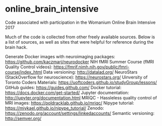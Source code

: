 # online_brain_intensive
Code associated with participation in the Womanium Online Brain Intensive 2017

Much of the code is collected from other freely available sources. Below is a list of sources, as well as sites that were helpful for reference during the brain hack.

Generate Docker images with neuroimaging packages: https://github.com/kaczmarj/neurodocker
NIH fMRI Summer Course (fMRI Quality Control videos): https://fmrif.nimh.nih.gov/public/fmri-course/index_html
Data versioning: http://datalad.org/
NeuroStars (StackOverflow for neuroscience): https://neurostars.org/
Uinversity of Toronto Coders Materials: https://uoftcoders.github.io/studyGroup/lessons/
GitHub guides: https://guides.github.com/
Docker tutorial: https://docs.docker.com/get-started/
Jupyter documentation: http://jupyter.org/documentation.html
MRIQC - Hassleless quality control of MRI images: https://poldracklab.github.io/mriqc/
Nipype tutorial: https://miykael.github.io/nipype_tutorial/
Zenodo: https://zenodo.org/account/settings/linkedaccounts/
Semantic versioning: http://semver.org/
